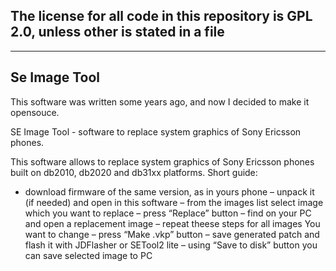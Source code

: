 The license for all code in this repository is GPL 2.0, unless other is stated in a file
----------
__________
Se Image Tool
----------

This software was written some years ago, and now I decided to make it opensouce.

SE Image Tool - software to replace system graphics of Sony Ericsson phones.

This software allows to replace system graphics of Sony Ericsson phones built on db2010, db2020 and db31xx platforms.
Short guide:

- download firmware of the same version, as in yours phone
– unpack it (if needed) and open in this software
– from the images list select image which you want to replace
– press “Replace” button
– find on your PC and open a replacement image
– repeat theese steps for all images You want to change
– press “Make .vkp” button
– save generated patch and flash it with JDFlasher or SETool2 lite
– using “Save to disk” button you can save selected image to PC
